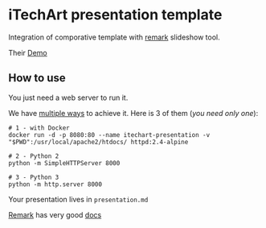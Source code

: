 # iTechArt presentation template

Integration of comporative template with [remark](https://github.com/gnab/remark) slideshow tool.

Their [Demo](https://github.com/gnab/remark)

## How to use

You just need a web server to run it.

We have [multiple ways](https://gist.github.com/willurd/5720255) to achieve it. Here is 3 of them (*you need only one*):

```
# 1 - with Docker
docker run -d -p 8080:80 --name itechart-presentation -v "$PWD":/usr/local/apache2/htdocs/ httpd:2.4-alpine

# 2 - Python 2
python -m SimpleHTTPServer 8000

# 3 - Python 3
python -m http.server 8000
```

Your presentation lives in `presentation.md`

[Remark](https://remarkjs.com/) has very good [docs](https://github.com/gnab/remark/wiki)
